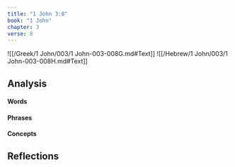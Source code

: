 ```yaml
---
title: "1 John 3:8"
book: "1 John"
chapter: 3
verse: 8
---
```

![[/Greek/1 John/003/1 John-003-008G.md#Text]]
![[/Hebrew/1 John/003/1 John-003-008H.md#Text]]

## Analysis

#### Words

#### Phrases

#### Concepts

## Reflections
